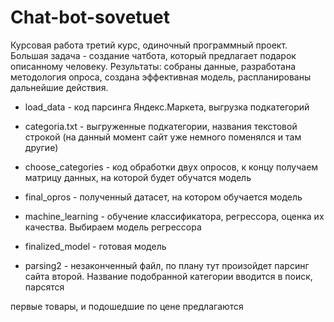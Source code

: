 # Chat-bot-sovetuet
Курсовая работа третий курс, одиночный программный проект. Большая задача - создание чатбота, который предлагает подарок описанному человеку. Результаты: собраны данные, разработана методология опроса, создана эффективная модель, распланированы дальнейшие действия.

+ load_data - код парсинга Яндекс.Маркета, выгрузка подкатегорий

+ categoria.txt - выгруженные подкатегории, названия текстовой строкой (на данный момент сайт уже немного поменялся и там другие)

+ choose_categories - код обработки двух опросов, к концу получаем матрицу данных, на которой будет обучатся модель

+ final_opros - полученный датасет, на котором обучается модель 

+ machine_learning - обучение классификатора, регрессора, оценка их качества. Выбираем модель регрессора

+ finalized_model - готовая модель

+ parsing2 - незаконченный файл, по плану тут произойдет парсинг сайта второй. Название подобранной категории вводится в поиск, парсятся 

первые товары, и подошедшие по цене предлагаются
